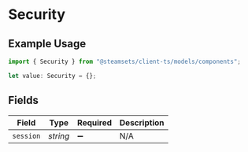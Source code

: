 # Security

## Example Usage

```typescript
import { Security } from "@steamsets/client-ts/models/components";

let value: Security = {};
```

## Fields

| Field              | Type               | Required           | Description        |
| ------------------ | ------------------ | ------------------ | ------------------ |
| `session`          | *string*           | :heavy_minus_sign: | N/A                |